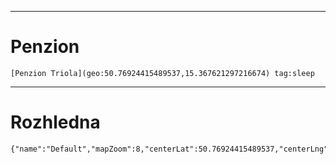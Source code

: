 
---
# Penzion
	[Penzion Triola](geo:50.76924415489537,15.367621297216674) tag:sleep 
---
# Rozhledna
	




```mapview
{"name":"Default","mapZoom":8,"centerLat":50.76924415489537,"centerLng":15.367621297216674,"query":"","chosenMapSource":0,"showLinks":false,"linkColor":"red"}
```
